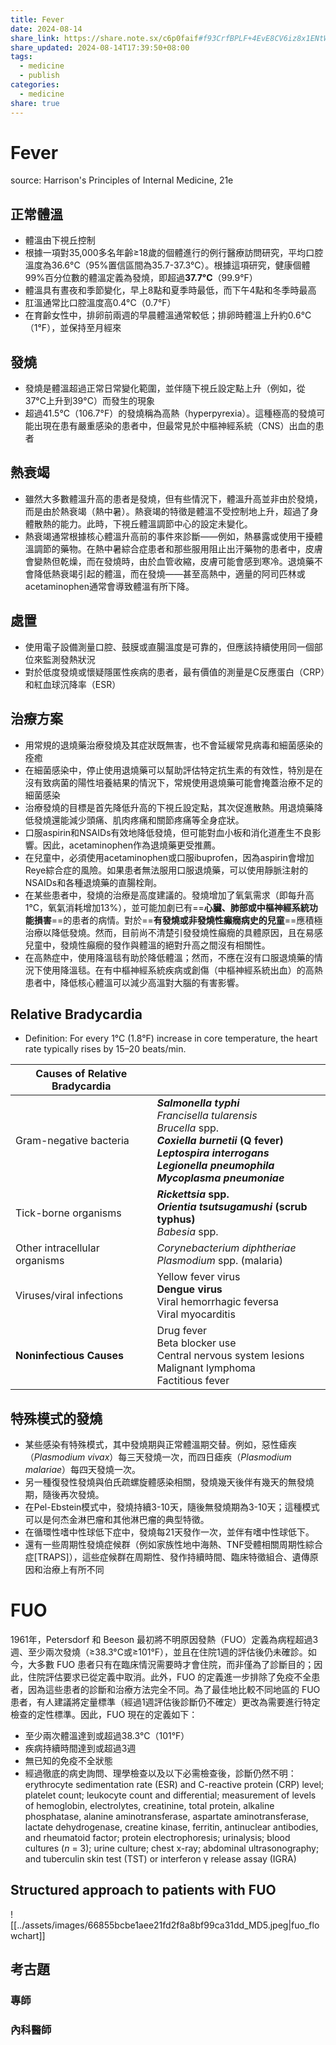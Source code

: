 ```yaml
---
title: Fever
date: 2024-08-14
share_link: https://share.note.sx/c6p0faif#f93CrfBPLF+4EvE8CV6iz8x1ENtWqPZt7774FJNslxM
share_updated: 2024-08-14T17:39:50+08:00
tags:
  - medicine
  - publish
categories:
  - medicine
share: true
---
```

# Fever  
source: Harrison's Principles of Internal Medicine, 21e  
## 正常體溫  
- 體溫由下視丘控制  
- 根據一項對35,000多名年齡≥18歲的個體進行的例行醫療訪問研究，平均口腔溫度為36.6°C（95%置信區間為35.7-37.3°C）。根據這項研究，健康個體99%百分位數的體溫定義為發燒，即超過**37.7°C**（99.9°F）  
- 體溫具有晝夜和季節變化，早上8點和夏季時最低，而下午4點和冬季時最高  
- 肛溫通常比口腔溫度高0.4°C（0.7°F）  
- 在育齡女性中，排卵前兩週的早晨體溫通常較低；排卵時體溫上升約0.6°C（1°F），並保持至月經來  
  
<!-- more -->  
## 發燒  
- 發燒是體溫超過正常日常變化範圍，並伴隨下視丘設定點上升（例如，從37°C上升到39°C）而發生的現象  
- 超過41.5°C（106.7°F）的發燒稱為高熱（hyperpyrexia）。這種極高的發燒可能出現在患有嚴重感染的患者中，但最常見於中樞神經系統（CNS）出血的患者  
  
## 熱衰竭  
- 雖然大多數體溫升高的患者是發燒，但有些情況下，體溫升高並非由於發燒，而是由於熱衰竭（熱中暑）。熱衰竭的特徵是體溫不受控制地上升，超過了身體散熱的能力。此時，下視丘體溫調節中心的設定未變化。  
- 熱衰竭通常根據核心體溫升高前的事件來診斷——例如，熱暴露或使用干擾體溫調節的藥物。在熱中暑綜合症患者和那些服用阻止出汗藥物的患者中，皮膚會變熱但乾燥，而在發燒時，由於血管收縮，皮膚可能會感到寒冷。退燒藥不會降低熱衰竭引起的體溫，而在發燒——甚至高熱中，適量的阿司匹林或acetaminophen通常會導致體溫有所下降。  
  
## 處置  
- 使用電子設備測量口腔、鼓膜或直腸溫度是可靠的，但應該持續使用同一個部位來監測發熱狀況  
- 對於低度發燒或懷疑隱匿性疾病的患者，最有價值的測量是C反應蛋白（CRP）和紅血球沉降率（ESR）  
  
## 治療方案  
  
- 用常規的退燒藥治療發燒及其症狀既無害，也不會延緩常見病毒和細菌感染的痊癒  
- 在細菌感染中，停止使用退燒藥可以幫助評估特定抗生素的有效性，特別是在沒有致病菌的陽性培養結果的情況下，常規使用退燒藥可能會掩蓋治療不足的細菌感染  
- 治療發燒的目標是首先降低升高的下視丘設定點，其次促進散熱。用退燒藥降低發燒還能減少頭痛、肌肉疼痛和關節疼痛等全身症狀。  
- 口服aspirin和NSAIDs有效地降低發燒，但可能對血小板和消化道產生不良影響。因此，acetaminophen作為退燒藥更受推薦。  
- 在兒童中，必須使用acetaminophen或口服ibuprofen，因為aspirin會增加Reye綜合症的風險。如果患者無法服用口服退燒藥，可以使用靜脈注射的NSAIDs和各種退燒藥的直腸栓劑。  
- 在某些患者中，發燒的治療是高度建議的。發燒增加了氧氣需求（即每升高1°C，氧氣消耗增加13%），並可能加劇已有==**心臟、肺部或中樞神經系統功能損害**==的患者的病情。對於==**有發燒或非發燒性癲癇病史的兒童**==應積極治療以降低發燒。然而，目前尚不清楚引發發燒性癲癇的具體原因，且在易感兒童中，發燒性癲癇的發作與體溫的絕對升高之間沒有相關性。  
- 在高熱症中，使用降溫毯有助於降低體溫；然而，不應在沒有口服退燒藥的情況下使用降溫毯。在有中樞神經系統疾病或創傷（中樞神經系統出血）的高熱患者中，降低核心體溫可以減少高溫對大腦的有害影響。  
  
## Relative Bradycardia  
  
- Definition: For every 1°C (1.8°F) increase in core temperature, the heart rate typically rises by 15–20 beats/min.  
  
| Causes of Relative Bradycardia |                                                                                                                                                                                                       |  
| ------------------------------ | ----------------------------------------------------------------------------------------------------------------------------------------------------------------------------------------------------- |  
| Gram-negative bacteria         | **_Salmonella typhi_**<br>_Francisella tularensis_<br>_Brucella_ spp.<br>**_Coxiella burnetii_ (Q fever)**<br>**_Leptospira interrogans_**<br>**_Legionella pneumophila_<br>_Mycoplasma pneumoniae_** |  
| Tick-borne organisms           | **_Rickettsia_ spp.**<br>**_Orientia tsutsugamushi_ (scrub typhus)**<br>_Babesia_ spp.                                                                                                                |  
| Other intracellular organisms  | _Corynebacterium diphtheriae_<br>_Plasmodium_ spp. (malaria)                                                                                                                                          |  
| Viruses/viral infections       | Yellow fever virus<br>**Dengue virus**<br>Viral hemorrhagic feversa<br>Viral myocarditis                                                                                                              |  
| **Noninfectious Causes**       | Drug fever<br>Beta blocker use<br>Central nervous system lesions<br>Malignant lymphoma<br>Factitious fever                                                                                            |  
## 特殊模式的發燒  
  
- 某些感染有特殊模式，其中發燒期與正常體溫期交替。例如，惡性瘧疾（*Plasmodium vivax*）每三天發燒一次，而四日瘧疾（*Plasmodium malariae*）每四天發燒一次。  
- 另一種復發性發燒與伯氏疏螺旋體感染相關，發燒幾天後伴有幾天的無發燒期，隨後再次發燒。  
- 在Pel-Ebstein模式中，發燒持續3-10天，隨後無發燒期為3-10天；這種模式可以是何杰金淋巴瘤和其他淋巴瘤的典型特徵。  
- 在循環性嗜中性球低下症中，發燒每21天發作一次，並伴有嗜中性球低下。  
- 還有一些周期性發燒症候群（例如家族性地中海熱、TNF受體相關周期性綜合症[TRAPS]），這些症候群在周期性、發作持續時間、臨床特徵組合、遺傳原因和治療上有所不同  
  
  
# FUO  
  
1961年，Petersdorf 和 Beeson 最初將不明原因發熱（FUO）定義為病程超過3週、至少兩次發燒（≥38.3°C或≥101°F），並且在住院1週的評估後仍未確診。如今，大多數 FUO 患者只有在臨床情況需要時才會住院，而非僅為了診斷目的；因此，住院評估要求已從定義中取消。此外，FUO 的定義進一步排除了免疫不全患者，因為這些患者的診斷和治療方法完全不同。為了最佳地比較不同地區的 FUO 患者，有人建議將定量標準（經過1週評估後診斷仍不確定）更改為需要進行特定檢查的定性標準。因此，FUO 現在的定義如下：  
  
- 至少兩次體溫達到或超過38.3°C（101°F）  
- 疾病持續時間達到或超過3週  
- 無已知的免疫不全狀態  
- 經過徹底的病史詢問、理學檢查以及以下必需檢查後，診斷仍然不明：  
  erythrocyte sedimentation rate (ESR) and C-reactive protein (CRP) level; platelet count; leukocyte count and differential; measurement of levels of hemoglobin, electrolytes, creatinine, total protein, alkaline phosphatase, alanine aminotransferase, aspartate aminotransferase, lactate dehydrogenase, creatine kinase, ferritin, antinuclear antibodies, and rheumatoid factor; protein electrophoresis; urinalysis; blood cultures (_n_ = 3); urine culture; chest x-ray; abdominal ultrasonography; and tuberculin skin test (TST) or interferon γ release assay (IGRA)  
## Structured approach to patients with FUO  
![[../assets/images/66855bcbe1aee21fd2f8a8bf99ca31dd_MD5.jpeg|fuo_flowchart]]  
  
## 考古題  
### 專師  
  
### 內科醫師  
  
